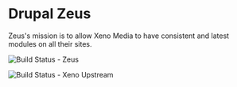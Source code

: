 # Drupal Zeus
Zeus's mission is to allow Xeno Media to have consistent and latest modules on all their sites.


![Build Status -  Zeus](http://ci.xenostaging.com:8080/buildStatus/icon?job=xeno_zeus)

![Build Status - Xeno Upstream](http://ci.xenostaging.com:8080/buildStatus/icon?job=drupal_xeno_upstream)
